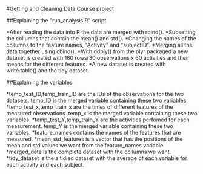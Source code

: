 #Getting and Cleaning Data Course project

##Explaining the "run_analysis.R" script

*After reading the data into R the data are merged with rbind(). 
*Subsetting the collumns that contain the mean() and std(). 
*Changing the names of the collumns to the feature names, "Activity" and "subjectID".
*Merging all the data together using cbind().
*With ddply() from the plyr packaged a new dataset is created with 180 rows(30 observations  x 60 activities and their means for the different features.
*A new dataset is created with write.table() and the tidy dataset.

##Explaining the variables

*temp_test_ID,temp_train_ID are the IDs of the observations for the two datasets. temp_ID is the merged variable containing these two variables.
*temp_test_x,temp_train_x are the times of different features of the measured observations. temp_x is the merged variable containing these two variables.
*temp_test_Y,temp_train_Y are the activities perfomed for each measurement. temp_Y is the merged variable containing these two variables.
*feature_names contains the names of the features that are measured.
*mean_std_features is a vector that has the positions of the mean and std values we want from the feature_names variable.
*merged_data is the complete dataset with the collumns we want.
*tidy_dataset is the a tidied dataset with the average of each variable for each activity and each subject.